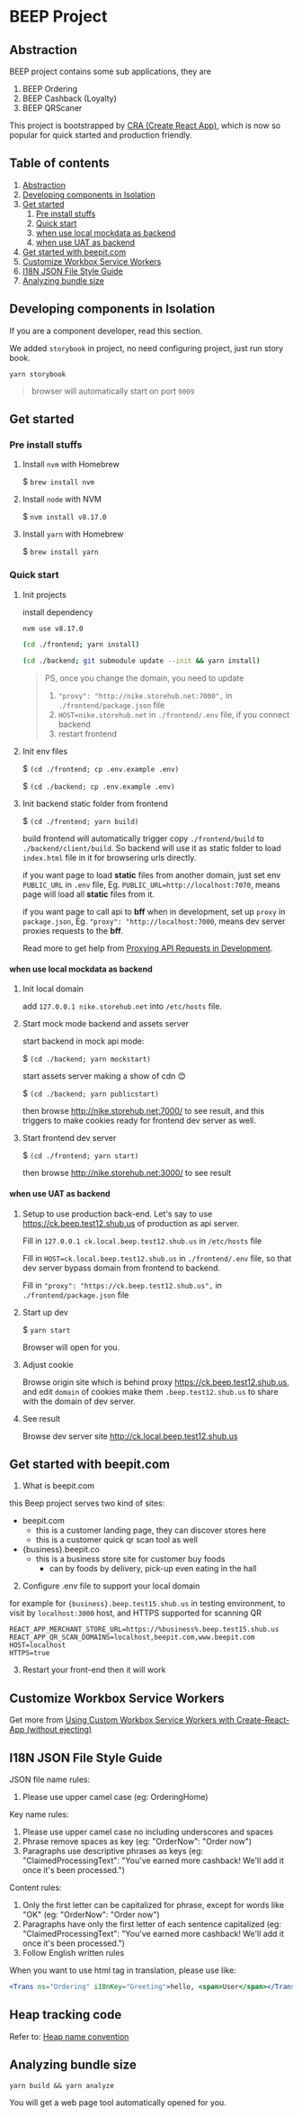 # BEEP Project

<a name="abstraction"></a>
## Abstraction

BEEP project contains some sub applications, they are

1. BEEP Ordering
1. BEEP Cashback (Loyalty)
1. BEEP QRScaner

This project is bootstrapped by [CRA (Create React App)](https://create-react-app.dev/docs/getting-started), which
is now so popular for quick started and production friendly.

## Table of contents

1. [Abstraction](#abstraction)
1. [Developing components in Isolation](#isolation-components)
1. [Get started](#get-started)
    1. [Pre install stuffs](#pre-install-stuffs)
    1. [Quick start](#quick-start)
    1. [when use local mockdata as backend](#quick-start-mockdata-mode)
    1. [when use UAT as backend](#quick-start-uat-integration-mode)
1. [Get started with beepit.com](#get-started-site)
1. [Customize Workbox Service Workers](#customize-workbox-service-workers)
1. [I18N JSON File Style Guide](#i18n-json-style-guide)
1. [Analyzing bundle size](#analyzing-bundle-size)

<a name="isolation-components"></a>
## Developing components in Isolation

If you are a component developer, read this section.

We added `storybook` in project, no need configuring project, just run story book.

```shell script
yarn storybook
``` 

> browser will automatically start on port `9009`  

<a name="get-started"></a>
## Get started

<a name="pre-install-stuffs"></a>
### Pre install stuffs

1. Install `nvm` with Homebrew

    $ `brew install nvm`

2. Install `node` with NVM

    $ `nvm install v8.17.0`

3. Install `yarn` with Homebrew

    $ `brew install yarn`

<a name="quick-start"></a>
### Quick start

1. Init projects

    install dependency

    ```bash
    nvm use v8.17.0
    
    (cd ./frontend; yarn install)
   
    (cd ./backend; git submodule update --init && yarn install)
    ```
   
    > PS, once you change the domain, you need to update
    > 1. `"proxy": "http://nike.storehub.net:7000",` in `./frontend/package.json` file
    > 2. `HOST=nike.storehub.net` in `./frontend/.env` file, if you connect backend
    > 3. restart frontend

2. Init env files

    $ `(cd ./frontend; cp .env.example .env)`
    
    $ `(cd ./backend; cp .env.example .env)`

3. Init backend static folder from frontend

    $ `(cd ./frontend; yarn build)`
    
    build frontend will automatically trigger copy `./frontend/build` to `./backend/client/build`. 
    So backend will use it as static folder to load `index.html` file in it for browsering urls directly.
    
    if you want page to load **static** files from another domain, just set env `PUBLIC_URL` in `.env` file, 
    Eg. `PUBLIC_URL=http://localhost:7070`, means page will load all **static** files from it.
    
    if you want page to call api to **bff** when in development, set up `proxy` in `package.json`, 
    Eg. `"proxy": "http://localhost:7000`, means dev server proxies requests to the **bff**.
    
    Read more to get help from [Proxying API Requests in Development](https://create-react-app.dev/docs/proxying-api-requests-in-development).

<a name="quick-start-mockdata-mode"></a>
#### when use local mockdata as backend

1. Init local domain

    add `127.0.0.1 nike.storehub.net` into `/etc/hosts` file.

    
2. Start mock mode backend and assets server

    start backend in mock api mode:

    $ `(cd ./backend; yarn mockstart)`
    
    start assets server making a show of cdn 😊

    $ `(cd ./backend; yarn publicstart)`
    
    then browse http://nike.storehub.net:7000/ to see result, and this triggers to make cookies ready for frontend dev server as well.

3. Start frontend dev server

    $ `(cd ./frontend; yarn start)`

    then browse http://nike.storehub.net:3000/ to see result

<a name="quick-start-uat-integration-mode"></a>
#### when use UAT as backend

1. Setup to use production back-end. Let's say to use https://ck.beep.test12.shub.us of production as api server. 

    Fill in  `127.0.0.1 ck.local.beep.test12.shub.us` in `/etc/hosts` file
    
    Fill in `HOST=ck.local.beep.test12.shub.us` in `./frontend/.env` file,
    so that dev server bypass domain from frontend to backend.

    Fill in `"proxy": "https://ck.beep.test12.shub.us",` in `./frontend/package.json` file

2. Start up dev

    $ `yarn start`
    
    Browser will open for you.

3. Adjust cookie

    Browse origin site which is behind proxy https://ck.beep.test12.shub.us,
    and edit `domain` of cookies make them `.beep.test12.shub.us` 
    to share with the domain of dev server.
    
4. See result

    Browse dev server site http://ck.local.beep.test12.shub.us

<a name="get-started-site"></a>
## Get started with beepit.com

1. What is beepit.com

this Beep project serves two kind of sites:

  - beepit.com
    * this is a customer landing page, they can discover stores here
    * this is a customer quick qr scan tool as well
  - {business}.beepit.co
    * this is a business store site for customer buy foods
      - can by foods by delivery, pick-up even eating in the hall

2. Configure .env file to support your local domain

for example for `{business}.beep.test15.shub.us` in testing environment,
 to visit by `localhost:3000` host, and HTTPS supported for scanning QR  

```text
REACT_APP_MERCHANT_STORE_URL=https://%business%.beep.test15.shub.us
REACT_APP_QR_SCAN_DOMAINS=localhost,beepit.com,www.beepit.com
HOST=localhost
HTTPS=true
```

3. Restart your front-end then it will work
 

<a name="customize-workbox-service-workers"></a>
## Customize Workbox Service Workers

Get more from [Using Custom Workbox Service Workers with Create-React-App (without ejecting)
](https://karannagupta.com/using-custom-workbox-service-workers-with-create-react-app/)

<a name="i18n-json-style-guide"></a>
## I18N JSON File Style Guide

JSON file name rules:
    
  1. Please use upper camel case (eg: OrderingHome)

Key name rules:
    
  1. Please use upper camel case no including underscores and spaces
  2. Phrase remove spaces as key (eg: "OrderNow": "Order now")
  3. Paragraphs use descriptive phrases as keys (eg: "ClaimedProcessingText": "You've earned more cashback! We'll add it once it's been processed.")
    
Content rules:
    
  1. Only the first letter can be capitalized for phrase, except for words like "OK" (eg: "OrderNow": "Order now")
  2. Paragraphs have only the first letter of each sentence capitalized (eg: "ClaimedProcessingText": "You've earned more cashback! We'll add it once it's been processed.")
  3. Follow English written rules

When you want to use html tag in translation, please use like:

  ```jsx
  <Trans ns="Ordering" i18nKey="Greeting">hello, <span>User</span></Trans>
  ```

<a name="heap-tracking-code"></a>
## Heap tracking code

Refer to: [Heap name convention](https://storehub.atlassian.net/wiki/spaces/SHFET/pages/617087695/Heap+name+convention)

<a name="analyzing-bundle-size"></a>
## Analyzing bundle size

```shell script
yarn build && yarn analyze
```

You will get a web page tool automatically opened for you.
